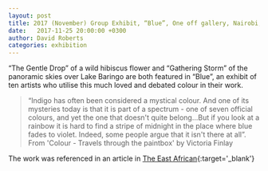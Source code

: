 ```yaml
---
layout: post
title: 2017 (November) Group Exhibit, “Blue”, One off gallery, Nairobi, Kenya
date:   2017-11-25 20:00:00 +0300
author: David Roberts
categories: exhibition
---
```


“The Gentle Drop” of a wild hibiscus flower and “Gathering Storm” of the panoramic skies over Lake Baringo are both featured in “Blue”, an exhibit of ten artists who utilise this much loved and debated colour in their work. 

> “Indigo has often been considered a mystical colour. And one of its mysteries today is that it is part of a spectrum - one of seven official colours, and yet the one that doesn't quite belong...But if you look at a rainbow it is hard to find a stripe of midnight in the place where blue fades to violet.  Indeed, some people argue that it isn't there at all”.  From 'Colour - Travels through the paintbox' by Victoria Finlay

The work was referenced in an article in [The East African](https://www.theeastafrican.co.ke/magazine/Blue-art-exhibition-One-Off-Gallery-Nairobi/434746-4211198-157eljo/index.html){:target='_blank'}
